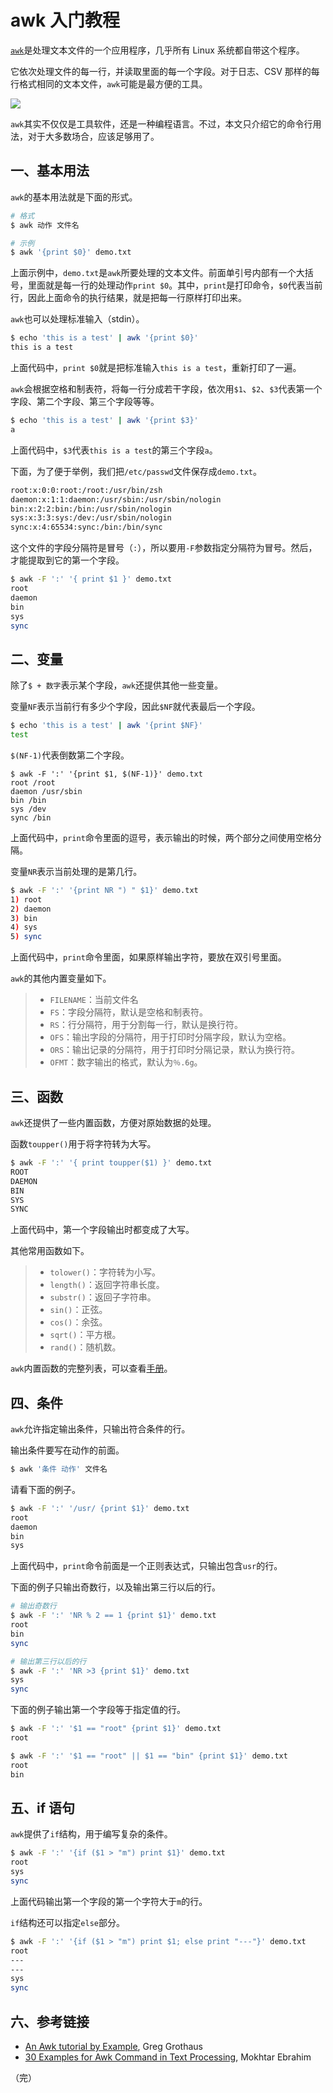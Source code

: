 # awk 入门教程

[`awk`](https://en.wikipedia.org/wiki/AWK)是处理文本文件的一个应用程序，几乎所有 Linux 系统都自带这个程序。

它依次处理文件的每一行，并读取里面的每一个字段。对于日志、CSV 那样的每行格式相同的文本文件，`awk`可能是最方便的工具。

![](https://www.wangbase.com/blogimg/asset/201811/bg2018110702.jpg)

`awk`其实不仅仅是工具软件，还是一种编程语言。不过，本文只介绍它的命令行用法，对于大多数场合，应该足够用了。

## 一、基本用法

`awk`的基本用法就是下面的形式。

```bash
# 格式
$ awk 动作 文件名

# 示例
$ awk '{print $0}' demo.txt
```

上面示例中，`demo.txt`是`awk`所要处理的文本文件。前面单引号内部有一个大括号，里面就是每一行的处理动作`print $0`。其中，`print`是打印命令，`$0`代表当前行，因此上面命令的执行结果，就是把每一行原样打印出来。

`awk`也可以处理标准输入（stdin）。

```bash
$ echo 'this is a test' | awk '{print $0}'
this is a test
```

上面代码中，`print $0`就是把标准输入`this is a test`，重新打印了一遍。

`awk`会根据空格和制表符，将每一行分成若干字段，依次用`$1`、`$2`、`$3`代表第一个字段、第二个字段、第三个字段等等。

```bash
$ echo 'this is a test' | awk '{print $3}'
a
```

上面代码中，`$3`代表`this is a test`的第三个字段`a`。

下面，为了便于举例，我们把`/etc/passwd`文件保存成`demo.txt`。

```bash
root:x:0:0:root:/root:/usr/bin/zsh
daemon:x:1:1:daemon:/usr/sbin:/usr/sbin/nologin
bin:x:2:2:bin:/bin:/usr/sbin/nologin
sys:x:3:3:sys:/dev:/usr/sbin/nologin
sync:x:4:65534:sync:/bin:/bin/sync
```

这个文件的字段分隔符是冒号（`:`），所以要用`-F`参数指定分隔符为冒号。然后，才能提取到它的第一个字段。

```bash
$ awk -F ':' '{ print $1 }' demo.txt
root
daemon
bin
sys
sync
```

## 二、变量

除了`$ + 数字`表示某个字段，`awk`还提供其他一些变量。

变量`NF`表示当前行有多少个字段，因此`$NF`就代表最后一个字段。

```bash
$ echo 'this is a test' | awk '{print $NF}'
test
```

`$(NF-1)`代表倒数第二个字段。

```
$ awk -F ':' '{print $1, $(NF-1)}' demo.txt
root /root
daemon /usr/sbin
bin /bin
sys /dev
sync /bin
```

上面代码中，`print`命令里面的逗号，表示输出的时候，两个部分之间使用空格分隔。

变量`NR`表示当前处理的是第几行。

```bash
$ awk -F ':' '{print NR ") " $1}' demo.txt
1) root
2) daemon
3) bin
4) sys
5) sync
```

上面代码中，`print`命令里面，如果原样输出字符，要放在双引号里面。

`awk`的其他内置变量如下。

> - `FILENAME`：当前文件名
> - `FS`：字段分隔符，默认是空格和制表符。
> - `RS`：行分隔符，用于分割每一行，默认是换行符。
> - `OFS`：输出字段的分隔符，用于打印时分隔字段，默认为空格。
> - `ORS`：输出记录的分隔符，用于打印时分隔记录，默认为换行符。
> - `OFMT`：数字输出的格式，默认为`％.6g`。

## 三、函数

 `awk`还提供了一些内置函数，方便对原始数据的处理。

函数`toupper()`用于将字符转为大写。

```bash
$ awk -F ':' '{ print toupper($1) }' demo.txt
ROOT
DAEMON
BIN
SYS
SYNC
```

上面代码中，第一个字段输出时都变成了大写。

其他常用函数如下。

> - `tolower()`：字符转为小写。
> - `length()`：返回字符串长度。
> - `substr()`：返回子字符串。
> - `sin()`：正弦。
> - `cos()`：余弦。
> - `sqrt()`：平方根。
> - `rand()`：随机数。

`awk`内置函数的完整列表，可以查看[手册](https://www.gnu.org/software/gawk/manual/html_node/Built_002din.html#Built_002din)。

## 四、条件

`awk`允许指定输出条件，只输出符合条件的行。

输出条件要写在动作的前面。

```bash
$ awk '条件 动作' 文件名
```

请看下面的例子。

```bash
$ awk -F ':' '/usr/ {print $1}' demo.txt
root
daemon
bin
sys
```

上面代码中，`print`命令前面是一个正则表达式，只输出包含`usr`的行。

下面的例子只输出奇数行，以及输出第三行以后的行。

```bash
# 输出奇数行
$ awk -F ':' 'NR % 2 == 1 {print $1}' demo.txt
root
bin
sync

# 输出第三行以后的行
$ awk -F ':' 'NR >3 {print $1}' demo.txt
sys
sync
```

下面的例子输出第一个字段等于指定值的行。

```bash
$ awk -F ':' '$1 == "root" {print $1}' demo.txt
root

$ awk -F ':' '$1 == "root" || $1 == "bin" {print $1}' demo.txt
root
bin
```

## 五、if 语句

`awk`提供了`if`结构，用于编写复杂的条件。

```bash
$ awk -F ':' '{if ($1 > "m") print $1}' demo.txt
root
sys
sync
```

上面代码输出第一个字段的第一个字符大于`m`的行。

`if`结构还可以指定`else`部分。

```bash
$ awk -F ':' '{if ($1 > "m") print $1; else print "---"}' demo.txt
root
---
---
sys
sync
```

## 六、参考链接

- [An Awk tutorial by Example](https://gregable.com/2010/09/why-you-should-know-just-little-awk.html), Greg Grothaus
- [30 Examples for Awk Command in Text Processing](https://likegeeks.com/awk-command/), Mokhtar Ebrahim

（完）




